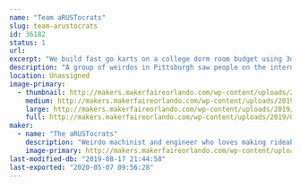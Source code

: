 ```yaml
---
name: "Team aRUSTocrats"
slug: team-arustocrats
id: 36182
status: 1
url: 
excerpt: "We build fast go karts on a college dorm room budget using 3dprinting, spare parts, and found materials."
description: "A group of weirdos in Pittsburgh saw people on the internet racing undersized, extremely uncomfortable, and questionably-safe go karts and we said: \"Sounds like a great idea!\". Since 2014, The aRUSTocrats (Aristocrats from the RUST belt) have been building go karts to enter in the Power Racing Series. We've built the Batmobile (2014), the sCOOL Bus (2015), and the RAMbulance (2017-present) and have won both race weekend and season trophies."
location: Unassigned
image-primary:
  - thumbnail: http://makers.makerfaireorlando.com/wp-content/uploads/2019/08/thearustocrats-150x150.jpg
    medium: http://makers.makerfaireorlando.com/wp-content/uploads/2019/08/thearustocrats-300x169.jpg
    large: http://makers.makerfaireorlando.com/wp-content/uploads/2019/08/thearustocrats.jpg
    full: http://makers.makerfaireorlando.com/wp-content/uploads/2019/08/thearustocrats.jpg
maker:
  - name: "The aRUSTocrats"
    description: "Weirdo machinist and engineer who loves making rideable projects, like ebikes and gokarts, using digital design and fabrication."
    image-primary: http://makers.makerfaireorlando.com/wp-content/uploads/2019/08/profile.jpg
last-modified-db: "2019-08-17 21:44:58"
last-exported: "2020-05-07 09:56:28"
---
```

